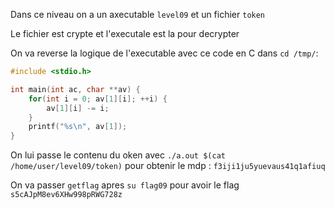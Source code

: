 Dans ce niveau on a un axecutable ```level09``` et un fichier ```token```

Le fichier est crypte et l'executale est la pour decrypter

On va reverse la logique de l'executable avec ce code en C dans ```cd /tmp/```:

```C
#include <stdio.h>

int main(int ac, char **av) {
    for(int i = 0; av[1][i]; ++i) {
        av[1][i] -= i;
    }
    printf("%s\n", av[1]);
}
```

On lui passe le contenu du oken avec ```./a.out $(cat /home/user/level09/token)``` pour obtenir le mdp : ```f3iji1ju5yuevaus41q1afiuq```

On va passer ```getflag``` apres ```su flag09``` pour avoir le flag ```s5cAJpM8ev6XHw998pRWG728z```